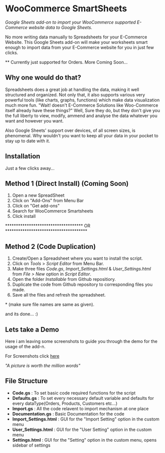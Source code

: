 WooCommerce SmartSheets
=======================
*Google Sheets add-on to import your WooCommerce supported E-Commerce website data to Google Sheets.*

No more writing data manually to Spreadsheets for your E-Commerce Website. This Google Sheets add-on will make your worksheets smart enough to import data from your E-Commerce website for you in just few clicks.

** Currently just supported for Orders. More Coming Soon...


## Why one would do that? ##
Spreadsheets does a great job at handling the data, making it well structured and organized. Not only that, it also supports various very powerful tools (like charts, graphs, functions) which make data visualization much more fun. "Wait! doesn't E-Commerce Solutions like Woo-Commerce itself already have these things?" Well, Sure they do, but they don't give you the full liberty to view, modify, ammend and analyse the data whatever you want and  however you want. 

Also Google Sheets' support over devices, of all screen sizes, is phenomenal. Why wouldn't you want to keep all your data in your pocket to stay up to date with it.


## Installation ##

Just a few clicks away...

## Method 1 (Direct Install) (Coming Soon) ##

 1. Open a new SpreadSheet
 2. Click on "Add-Ons" from Menu Bar
 3. Click on "Get add-ons"
 4. Search for WooCommerce Smartsheets
 5. Click install


************************************ OR **************************************

## Method 2 (Code Duplication) ##

 1. Create/Open a Spreadsheet where you want to install the script.
 2. Click on *Tools* > *Script Editor* from Menu Bar.
 3. Make three files *Code.gs*, *Import_Settings.html* & *User_Settings.html* from *File > New* option in *Script Editor*.
 4. Open the folder *Installable* from Github repositiory. 
 5. Duplicate the code from Github repository to corresponding files you made.
 6. Save all the files and refresh the spreadsheet.
    
\* (make sure file names are same as given).

and its done...  :)


## Lets take a Demo ##
Here i am leaving some screenshots to guide you through the demo for the usage of the add-n. 

For Screenshots click [here](http://imgur.com/a/mWfSm)

*"A picture is worth the million words"*


## File Structure ##

 - **Code.gs** : To set basic code required functions for the script 
 - **Defaults.gs** : To set every necessary default variable and defaults for every dataType(Orders, Products, Customers etc...)
 - **Import.gs** :  All the code relavent to import mechanism at one place
 - **Documentation.gs** : Basic Documentation for the code
 - **Import_Settings.html** : GUI for the "Import Setting" option in the custom menu
 - **User_Settings.html** : GUI for the "User Setting" option in the custom menu
 - **Settings.html** : GUI for the "Setting" option in the custom menu, opens sidebar of settings

